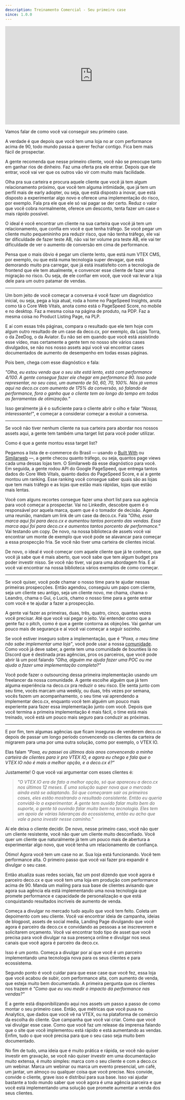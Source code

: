 ```yaml
---
description: Treinamento Comercial - Seu primeiro case
since: 1.0.0
---
```


<iframe width="560" height="315" src="https://www.youtube.com/embed/pX2W7JENUVQ?si=gUctVRykJepq57J1" title="YouTube video player" frameborder="0" allow="accelerometer; autoplay; clipboard-write; encrypted-media; gyroscope; picture-in-picture; web-share" allowfullscreen></iframe>

Vamos falar de como você vai conseguir seu primeiro case.

A verdade é que depois que você tem uma loja no ar com performance acima de 90,
todo mundo passa a querer fechar contigo. Fica bem mais fácil de prospectar.

A gente recomenda que nesse primeiro cliente, você não se preocupe tanto em
ganhar rios de dinheiro. Faz uma oferta pra ele entrar. Depois que ele entrar,
você vai ver que os outros vão vir com muito mais facilidade.

Olha pra sua carteira e procura aquele cliente que você já tem algum
relacionamento próximo, que você tem alguma intimidade, que já tem um perfil
mais de early adopter, ou seja, que está disposto a inovar, que está disposto a
experimentar algo novo e oferece uma implementação do risco, por exemplo. Fala
pra ele que ele só vai pagar se der certo. Reduz o valor que você cobra
normalmente, oferece um desconto, tenta fazer um case o mais rápido possível.

O ideal é você encontrar um cliente na sua carteira que você já tem um
relacionamento, que confia em você e que tenha tráfego. Se você pegar um cliente
muito pequenininho pra reduzir risco, que não tenha tráfego, ele vai ter
dificuldade de fazer teste AB, não vai ter volume pra teste AB, ele vai ter
dificuldade de ver o aumento de conversão em cima de performance.

Pensa que o mais óbvio é pegar um cliente lento, que está num VTEX CMS, por
exemplo, ou que está numa tecnologia super devagar, que está demorando muito pra
carregar, que já está insatisfeito com a tecnologia de frontend que ele tem
atualmente, e convencer esse cliente de fazer uma migração no risco. Ou seja, de
ele confiar em você, que você vai levar a loja dele para um outro patamar de
vendas.

---

Um bom jeito de você começar a conversa é você fazer um diagnóstico inicial, ou
seja, pega a loja atual, roda a home no PageSpeed Insights, anota como tá o Core
Web Vitals, anota como está o PageSpeed Score, no mobile e no desktop. Faz a
mesma coisa na página de produto, na PDP. Faz a mesma coisa no Product Listing
Page, na PLP.

E aí com essas três páginas, compara o resultado que ele tem hoje com algum
outro resultado de um case da deco.cx, por exemplo, da Lojas Torra, o da ZeeDog,
o da Aviator. Eu não sei em quando que você está assistindo esse vídeo, mas
certamente a gente tem no nosso site vários cases divulgados, se não nos nosso
assets aqui você vai encontrar cases documentados de aumento de desempenho em
todas essas páginas.

Pois bem, chega com esse diagnóstico e fala:

_"Olha, eu estou vendo que o seu site está lento, está com performance 4/100. A
gente consegue fazer ele chegar em performance 90. Isso pode representar, no seu
caso, um aumento de 50, 60, 70, 100%. Nós já vemos aqui na deco.cx com aumento
de 175% da conversão, só falando de performance, fora o ganho que o cliente tem
ao longo do tempo em todas as ferramentas de otimização."_

Isso geralmente já é o suficiente para o cliente abrir o olho e falar _"Nossa,
interessante!"_, e começar a considerar começar a evoluir a conversa.

---

Se você não tiver nenhum cliente na sua carteira para abordar nos nossos assets
aqui, a gente tem também uma target list para você poder utilizar.

Como é que a gente montou essa target list?

Pegamos a lista de e-commerce do Brasil — usando o
[Built With](https://builtwith.com) ou [Similarweb](https://www.similarweb.com/)
—, a gente checou quanto tráfego, ou seja, quantos page views cada uma dessas
lojas tem. O Similarweb dá esse diagnóstico para você. Em seguida, a gente rodou
API do Google PageSpeed, que entrega tantos dados do Core Web Vitals, quanto
dados do PageSpeed Score, e aí a gente montou um ranking. Esse ranking você
consegue saber quais são as lojas que tem mais tráfego e as lojas que estão mais
rápidas, lojas que estão mais lentas.

Você com alguns recortes consegue fazer uma short list para sua agência para
você começar a prospectar. Vai no LinkedIn, descobre quem é o responsável por
aquela marca, quem que é o tomador de decisão. Agenda uma reunião, mandam um
link de um case da deco.cx. Fala _"Olha, essa marca aqui foi para deco.cx e
aumentou tantos porcento das vendas. Essa marca aqui foi para deco.cx e aumentos
tantos porcento de performance."_ Vai testando um copy. De novo, na nossa
biblioteca de assets você vai encontrar um monte de exemplo que você pode se
alavancar para começar a essa prospecção fria. Se você não tiver uma carteira de
clientes inicial.

De novo, o ideal é você começar com aquele cliente que já te conhece, que você
já sabe que é mais aberto, que você sabe que tem algum budget pra poder investir
nisso. Se você não tiver, vai para uma abordagem fria. E aí você vai encontrar
na nossa biblioteca vários exemplos de como começar.

---

Se você quiser, você pode chamar o nosso time para te ajudar nessas primeiras
prospecções. Então agendou, conseguiu um papo com cliente, seja um cliente seu
antigo, seja um cliente novo, me chama, chama o Leandro, chama o Gui, o Lucis,
chamo o nosso time para a gente entrar com você e te ajudar a fazer a
prospecção.

A gente vai fazer as primeiras, duas, três, quatro, cinco, quantas vezes você
precisar. Até que você vai pegar o jeito. Vai entender como que a gente faz o
pitch, como é que a gente contorna as objeções. Vai ganhar um pouco mais de
segurança e aí você vai começar a seguir sozinho.

Se você estiver inseguro sobre a implementação, que é _"Poxa, o meu time não
sabe implementar uma loja"_, você pode usar a nossa
[comunidade](www.deco.cx/discord). Como você já deve saber, a gente tem uma
comunidade de bounties lá no Discord que é destinada pras agências, pros os
parceiros, que você pode abrir lá um post falando _"Olha, alguém me ajuda fazer
uma POC ou me ajuda a fazer uma implementação completa?"_

Você pode fazer o outsourcing dessa primeira implementação usando um freelancer
da nossa comunidade. A gente escolhe alguém que já tem alguma experiência na
deco.cx pra reduzir o seu risco. Ele senta junto com seu time, vocês marcam uma
weekly, ou duas, três vezes por semana, vocês fazem um acompanhamento, o seu
time vai aprendendo a implementar deco.cx, enquanto você tem alguém um pouco
mais experiente para fazer essa implementação junto com você. Depois que você
termina a primeira implementação é mais fácil, o time está mais treinado, você
está um pouco mais seguro para conduzir as próximas.

---

E por fim, tem algumas agências que ficam inseguras de venderem deco.cx depois
de passar um longo período convencendo os clientes da carteira de migrarem para
uma por uma outra solução, como por exemplo, o VTEX IO.

Elas falam _"Poxa, eu passei os últimos dois anos convencendo a minha carteira
de clientes para ir pro VTEX IO, e agora eu chego e fala que o VTEX IO não é
mais a melhor opção, e a deco.cx é?"_

Justamente! O que você vai argumentar com esses clientes é:

> _"O VTEX IO era de fato a melhor opção, só que apareceu a deco.cx nos últimos
> 12 meses. É uma solução super nova que o mercado ainda está se adaptando. Só
> que começaram sair os primeiros cases, eles estão mostrando o resultado
> consistente. Então eu queria convidá-lo a experimentar. A gente tem ouvido
> falar muito bem do suporte, a gente tá ouvindo falar muito bem na tecnologia.
> Eles tem um apoio de várias lideranças do ecossistema, então eu acho que vale
> a pena investir nesse caminho."_

Aí ele deixa o cliente decidir. De novo, nesse primeiro caso, você não quer um
cliente resistente, você não quer um cliente muito desconfiado. Você quer um
cliente que naturalmente já tem um pouco mais de abertura a experimentar algo
novo, que você tenha um relacionamento de confiança.

Ótimo! Agora você tem um case no ar. Sua loja está funcionando. Você tem
performance alta. O primeiro passo que você vai fazer pra expandir é divulgar o
seu case.

Então atualiza suas redes sociais, faz um post dizendo que você agora é parceiro
deco.cx e que você tem uma loja em produção com performance acima de 90. Manda
um mailing para sua base de clientes avisando que agora sua agência ela está
implementando uma nova tecnologia que promete performance e capacidade de
personalização e que está conquistando resultados incríveis de aumento de venda.

Começa a divulgar no mercado tudo aquilo que você tem feito. Coleta um
depoimento com seu cliente. Você vai encontrar ideia de campanha, ideias de
blogpost, assets de social media, Landing Page divulgando que você agora é
parceiro da deco.cx e convidando as pessoas a se inscreverem e solicitarem
orçamento. Você vai encontrar todo tipo de asset que você precisa para você
divulgar na sua presença online e divulgar nos seus canais que você agora é
parceiro da deco.cx.

Isso é um ponto. Começa a divulgar por aí que você é um parceiro implementando
uma tecnologia nova para os seus clientes e para ecossistema.

Segundo ponto é você cuidar para que esse case que você fez, essa loja que você
acabou de subir, com performance alta, com aumento de venda, que esteja muito
bem documentado. A primeira pergunta que os clientes nos trazem é _"Como que eu
vou medir o impacto da performance nas vendas?"_

E a gente está disponibilizando aqui nos assets um passo a passo de como montar
o seu primeiro case. Então, que métricas que você puxa no Analytics, que dados
que você vê na VTEX, ou na plataforma de comércio da escolha do cliente. Que
campanha que você vai criar. Como que você vai divulgar esse case. Como que você
faz um release da imprensa falando que o site que você implementou está rápido e
está aumentando as vendas. Enfim, tudo o que você precisa para que o seu caso
seja muito bem documentado.

No fim de tudo, uma ideia que é muito prática e rápida, se você não quiser
investir em gravação, se você não quiser investir em uma documentação muito
extensa, é muito simples: marca com o seu cliente e com a deco.cx um webinar.
Marca um webinar ou marca um evento presencial, um café, um jantar, um almoço ou
qualquer coisa que você precise. Nos convide, convide o cliente, grave isso e
distribui para sua base. Isso vai ajudar bastante a todo mundo saber que você
agora é uma agência parceira e que você está implementando uma solução que
promete aumentar a venda dos seus clientes.
